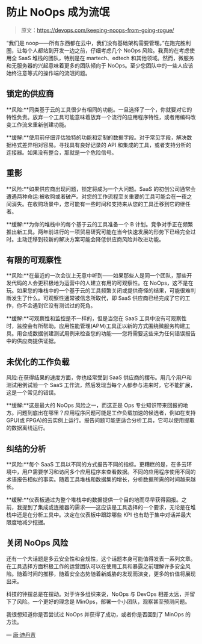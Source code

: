 # 防止 NoOps 成为流氓

> 原文：<https://devops.com/keeping-noops-from-going-rogue/>

“我们是 noop——所有东西都在云中，我们没有基础架构需要管理。”在跑完胜利圈，让每个人都站到开发一边之前，仔细考虑几个 NoOps 风险。我真的在考虑使用全 SaaS 堆栈的团队，特别是在 martech、edtech 和其他领域。然而，微服务和无服务器的兴起意味着更多的团队倾向于 NoOps。至少您团队中的一些人应该始终注意等式的操作端的流氓问题。

## **锁定的供应商**

**风险:**同类基于云的工具很少有相同的功能。一旦选择了一个，你就要对它的特性负责。放弃一个工具可能意味着放弃一个流行的应用程序特性，或者用编码改变工作流来重新创建功能。

**缓解:**使用前仔细评估独特的功能和定制的数据字段。对于常见字段，解决数据格式差异相对容易。寻找具有良好记录的 API 和集成的工具，或者支持分析的连接器。如果没有整合，那就是一个危险信号。

## **重影**

**风险:**如果供应商出现问题，锁定将成为一个大问题。SaaS 的初创公司通常会遭遇两种命运:被收购或者破产。对您的工作流程至关重要的工具可能会在一夜之间消失。在收购场景中，您可能有一些时间和支持来从您的工具迁移到它的继任者。

**缓解:**为你的堆栈中的每个基于云的工具准备一个 B 计划。竞争对手正在频繁推出新工具。两年前进行的一项贸易研究可能在当今快速发展的形势下已经完全过时。主动迁移到较新的解决方案可能会降低供应商风险并改进功能。

## **有限的可观察性**

**风险:**在最近的一次会议上无意中听到——如果那些人是同一个团队，那些开发代码的人会更积极地为运营中的人建立有用的可观察性。在 NoOps，这不是在玩。如果您的堆栈中的一个基于云的工具频繁关闭或提供奇怪的结果，可能很难判断发生了什么。可观察性通常被信念所取代，即 SaaS 供应商已经完成了它的工作，你不会遇到它没有测试过的死角。

**缓解:**可观察性和监控是不一样的，但是当您在 SaaS 工具中没有可观察性时，监控会有所帮助。应用性能管理(APM)工具正以新的方式围绕微服务构建工具。用合成数据创建测试用例来检查您的功能——您将需要这些来为任何错误报告中的供应商提供证据。

## **未优化的工作负载**

风险:在获得结果的速度方面，你也经常受到 SaaS 供应商的摆布。用几个用户和测试用例试验一个 SaaS 工作流，然后发现当每个人都参与进来时，它不能扩展，这是一个常见的错误。

**缓解:**这是最大的 NoOps 风险之一，而这正是 Ops 专业知识带来回报的地方。问题到底出在哪里？应用程序问题可能是工作负载加速的候选者，例如在支持 GPU(或 FPGA)的云实例上运行。报告问题可能更适合分析工具，它可以使用提取的数据离线运行。

## **纠结的分析**

**风险:**每个 SaaS 工具以不同的方式报告不同的指标。更糟糕的是，在多云环境中，用户需要学习和访问多个应用程序来查看数据。不同的应用程序使用不同的术语报告相似的事实。随着工具堆栈和数据集的增长，分析数据所需的时间越来越长。

**缓解:**仪表板通过为整个堆栈中的数据提供一个目的地而尽早获得回报。之前，我提到了集成或连接器的需求——这应该是工具选择的一个要求，无论是在堆栈中还是在分析工具中。决定在仪表板中跟踪哪些 KPI 也有助于集中对话并最大限度地减少挖掘。

## 关闭 NoOps 风险

还有一个大话题是多云安全性和合规性，这个话题本身可能值得发表一系列文章。在工具选择方面积极工作的运营团队可以在使用工具和暴露之前理解许多安全风险。随着时间的推移，随着安全态势随着新威胁的发现而演变，更多的价值将展现出来。

科技的钟摆总是在摆动。对于许多组织来说，NoOps 与 DevOps 相差太远，并留下了风险。一个更好的理念是 MinOps，部署一个小团队，观察甚至预测问题。

我很想知道你是否尝试过 NoOps 并获得了成功，或者你是否回到了 MinOps 的方法。

— [唐·迪丹吉](https://devops.com/author/don-dingee/)